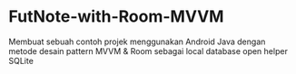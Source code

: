 # FutNote-with-Room-MVVM
Membuat sebuah contoh projek menggunakan Android Java dengan metode desain pattern MVVM &amp; Room sebagai local database open helper SQLite
